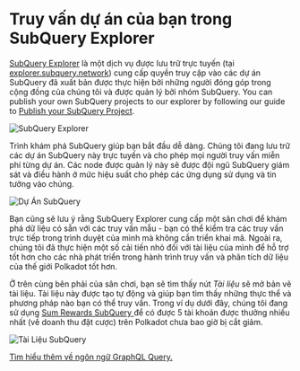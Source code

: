 # Truy vấn dự án của bạn trong SubQuery Explorer

[SubQuery Explorer](https://explorer.subquery.network) là một dịch vụ được lưu trữ trực tuyến (tại [explorer.subquery.network](https://explorer.subquery.network)) cung cấp quyền truy cập vào các dự án SubQuery đã xuất bản được thực hiện bởi những người đóng góp trong cộng đồng của chúng tôi và được quản lý bởi nhóm SubQuery. You can publish your own SubQuery projects to our explorer by following our guide to [Publish your SubQuery Project](../run_publish/publish.md).

![SubQuery Explorer](https://static.subquery.network/media/explorer/explorer-header.png)

Trình khám phá SubQuery giúp bạn bắt đầu dễ dàng. Chúng tôi đang lưu trữ các dự án SubQuery này trực tuyến và cho phép mọi người truy vấn miễn phí từng dự án. Các node được quản lý này sẽ được đội ngũ SubQuery giám sát và điều hành ở mức hiệu suất cho phép các ứng dụng sử dụng và tin tưởng vào chúng.

![Dự Án SubQuery](https://static.subquery.network/media/explorer/explorer-project.png)

Bạn cũng sẽ lưu ý rằng SubQuery Explorer cung cấp một sân chơi để khám phá dữ liệu có sẵn với các truy vấn mẫu - bạn có thể kiểm tra các truy vấn trực tiếp trong trình duyệt của mình mà không cần triển khai mã. Ngoài ra, chúng tôi đã thực hiện một số cải tiến nhỏ đối với tài liệu của mình để hỗ trợ tốt hơn cho các nhà phát triển trong hành trình truy vấn và phân tích dữ liệu của thế giới Polkadot tốt hơn.

Ở trên cùng bên phải của sân chơi, bạn sẽ tìm thấy nút _Tài liệu_ sẽ mở bản vẽ tài liệu. Tài liệu này được tạo tự động và giúp bạn tìm thấy những thực thể và phương pháp nào bạn có thể truy vấn. Trong ví dụ dưới đây, chúng tôi đang sử dụng [ Sum Rewards SubQuery ](https://explorer.subquery.network/subquery/OnFinality-io/sum-reward) để có được 5 tài khoản được thưởng nhiều nhất (về doanh thu đặt cược) trên Polkadot chưa bao giờ bị cắt giảm.

![Tài Liệu SubQuery](https://static.subquery.network/media/explorer/explorer-documentation.png)

[Tìm hiểu thêm về ngôn ngữ GraphQL Query.](./graphql.md)
